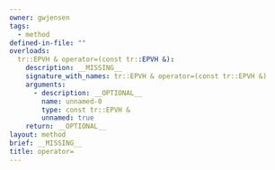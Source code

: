 ```yaml
---
owner: gwjensen
tags:
  - method
defined-in-file: ""
overloads:
  tr::EPVH & operator=(const tr::EPVH &):
    description: __MISSING__
    signature_with_names: tr::EPVH & operator=(const tr::EPVH &)
    arguments:
      - description: __OPTIONAL__
        name: unnamed-0
        type: const tr::EPVH &
        unnamed: true
    return: __OPTIONAL__
layout: method
brief: __MISSING__
title: operator=
---
```


